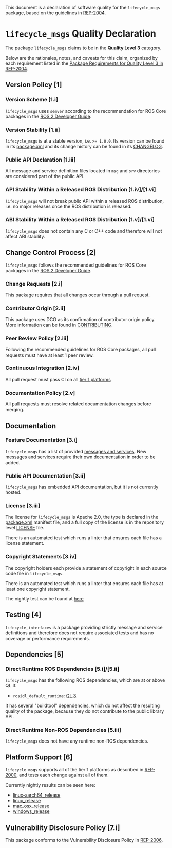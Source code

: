 This document is a declaration of software quality for the `lifecycle_msgs` package, based on the guidelines in [REP-2004](https://www.ros.org/reps/rep-2004.html).

# `lifecycle_msgs` Quality Declaration

The package `lifecycle_msgs` claims to be in the **Quality Level 3** category.

Below are the rationales, notes, and caveats for this claim, organized by each requirement listed in the [Package Requirements for Quality Level 3 in REP-2004](https://www.ros.org/reps/rep-2004.html).

## Version Policy [1]

### Version Scheme [1.i]

`lifecycle_msgs` uses `semver` according to the recommendation for ROS Core packages in the [ROS 2 Developer Guide](https://index.ros.org/doc/ros2/Contributing/Developer-Guide/#versioning).

### Version Stability [1.ii]

`lifecycle_msgs` is at a stable version, i.e. `>= 1.0.0`.
Its version can be found in its [package.xml](package.xml) and its change history can be found in its [CHANGELOG](CHANGELOG.rst).

### Public API Declaration [1.iii]

All message and service definition files located in `msg` and `srv` directories are considered part of the public API.

### API Stability Within a Released ROS Distribution [1.iv]/[1.vi]

`lifecycle_msgs` will not break public API within a released ROS distribution, i.e. no major releases once the ROS distribution is released.

### ABI Stability Within a Released ROS Distribution [1.v]/[1.vi]

`lifecycle_msgs` does not contain any C or C++ code and therefore will not affect ABI stability.

## Change Control Process [2]

`lifecycle_msgs` follows the recommended guidelines for ROS Core packages in the [ROS 2 Developer Guide](https://index.ros.org/doc/ros2/Contributing/Developer-Guide/#package-requirements).

### Change Requests [2.i]

This package requires that all changes occur through a pull request.

### Contributor Origin [2.ii]

This package uses DCO as its confirmation of contributor origin policy. More information can be found in [CONTRIBUTING](../CONTRIBUTING.md).

### Peer Review Policy [2.iii]

Following the recommended guidelines for ROS Core packages, all pull requests must have at least 1 peer review.

### Continuous Integration [2.iv]

All pull request must pass CI on all [tier 1 platforms](https://www.ros.org/reps/rep-2000.html#support-tiers)

### Documentation Policy [2.v]

All pull requests must resolve related documentation changes before merging.

## Documentation

### Feature Documentation [3.i]

`lifecycle_msgs` has a list of provided [messages and services](README.md).
New messages and services require their own documentation in order to be added.

### Public API Documentation [3.ii]

`lifecycle_msgs` has embedded API documentation, but it is not currently hosted.

### License [3.iii]

The license for `lifecycle_msgs` is Apache 2.0, the type is declared in the [package.xml](package.xml) manifest file, and a full copy of the license is in the repository level [LICENSE](../LICENSE) file.

There is an automated test which runs a linter that ensures each file has a license statement.

### Copyright Statements [3.iv]

The copyright holders each provide a statement of copyright in each source code file in `lifecycle_msgs`.

There is an automated test which runs a linter that ensures each file has at least one copyright statement.

The nightly test can be found at [here](http://build.ros2.org/view/Epr/job/Epr__rcl_interfaces__ubuntu_bionic_amd64/lastBuild/)

## Testing [4]

`lifecycle_interfaces` is a package providing strictly message and service definitions and therefore does not require associated tests and has no coverage or performance requirements.

## Dependencies [5]

### Direct Runtime ROS Dependencies [5.i]/[5.ii]

`lifecycle_msgs` has the following ROS dependencies, which are at or above QL 3:
* `rosidl_default_runtime`: [QL 3](https://github.com/ros2/rosidl_defaults/tree/master/rosidl_default_runtime/QUALITY_DECLARATION.md)

It has several "buildtool" dependencies, which do not affect the resulting quality of the package, because they do not contribute to the public library API.

### Direct Runtime Non-ROS Dependencies [5.iii]

`lifecycle_msgs` does not have any runtime non-ROS dependencies.

## Platform Support [6]

`lifecycle_msgs` supports all of the tier 1 platforms as described in [REP-2000](https://www.ros.org/reps/rep-2000.html#support-tiers), and tests each change against all of them.

Currently nightly results can be seen here:
* [linux-aarch64_release](https://ci.ros2.org/view/nightly/job/nightly_linux-aarch64_release/lastBuild/testReport/lifecycle_msgs/)
* [linux_release](https://ci.ros2.org/view/nightly/job/nightly_linux_release/lastBuild/testReport/lifecycle_msgs/)
* [mac_osx_release](https://ci.ros2.org/view/nightly/job/nightly_osx_release/lastBuild/testReport/lifecycle_msgs/)
* [windows_release](https://ci.ros2.org/view/nightly/job/nightly_win_rel/lastBuild/testReport/lifecycle_msgs/)

## Vulnerability Disclosure Policy [7.i]

This package conforms to the Vulnerability Disclosure Policy in [REP-2006](https://www.ros.org/reps/rep-2006.html).
